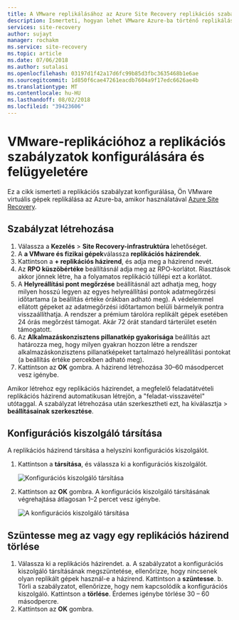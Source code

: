 ```yaml
---
title: A VMware replikálásához az Azure Site Recovery replikációs szabályzatok konfigurálására és felügyeletére |} A Microsoft Docs
description: Ismerteti, hogyan lehet VMware Azure-ba történő replikálás beállításainak konfigurálása az Azure Site Recoveryvel.
services: site-recovery
author: sujayt
manager: rochakm
ms.service: site-recovery
ms.topic: article
ms.date: 07/06/2018
ms.author: sutalasi
ms.openlocfilehash: 03197d1f42a17d6fc99b85d3fbc3635468b1e6ae
ms.sourcegitcommit: 1d850f6cae47261eacdb7604a9f17edc6626ae4b
ms.translationtype: MT
ms.contentlocale: hu-HU
ms.lasthandoff: 08/02/2018
ms.locfileid: "39423606"
---
```

# <a name="configure-and-manage-replication-policies-for-vmware-replication"></a>VMware-replikációhoz a replikációs szabályzatok konfigurálására és felügyeletére
Ez a cikk ismerteti a replikációs szabályzat konfigurálása, Ön VMware virtuális gépek replikálása az Azure-ba, amikor használatával [Azure Site Recovery](site-recovery-overview.md).


## <a name="create-a-policy"></a>Szabályzat létrehozása

1. Válassza a **Kezelés** > **Site Recovery-infrastruktúra** lehetőséget.
1. A **a VMware és fizikai gépek**válassza **replikációs házirendek**. 
1. Kattintson a **+ replikációs házirend**, és adja meg a házirend nevét.
1. Az **RPO küszöbértéke** beállításnál adja meg az RPO-korlátot. Riasztások akkor jönnek létre, ha a folyamatos replikáció túllépi ezt a korlátot.
1. A **Helyreállítási pont megőrzése** beállításnál azt adhatja meg, hogy milyen hosszú legyen az egyes helyreállítási pontok adatmegőrzési időtartama (a beállítás értéke órákban adható meg). A védelemmel ellátott gépeket az adatmegőrzési időtartamon belüli bármelyik pontra visszaállíthatja. A rendszer a prémium tárolóra replikált gépek esetében 24 órás megőrzést támogat. Akár 72 órát standard tárterület esetén támogatott.
1. Az **Alkalmazáskonzisztens pillanatkép gyakorisága** beállítás azt határozza meg, hogy milyen gyakran hozzon létre a rendszer alkalmazáskonzisztens pillanatképeket tartalmazó helyreállítási pontokat (a beállítás értéke percekben adható meg).
1. Kattintson az **OK** gombra. A házirend létrehozása 30–60 másodpercet vesz igénybe.

Amikor létrehoz egy replikációs házirendet, a megfelelő feladatátvételi replikációs házirend automatikusan létrejön, a "feladat-visszavétel" utótaggal. A szabályzat létrehozása után szerkesztheti ezt, ha kiválasztja > **beállításainak szerkesztése**.

## <a name="associate-a-configuration-server"></a>Konfigurációs kiszolgáló társítása 

A replikációs házirend társítása a helyszíni konfigurációs kiszolgálót.

1. Kattintson a **társítása**, és válassza ki a konfigurációs kiszolgálót.

    ![Konfigurációs kiszolgáló társítása](./media/vmware-azure-set-up-replication/associate1.png)

1. Kattintson az **OK** gombra. A konfigurációs kiszolgáló társításának végrehajtása átlagosan 1–2 percet vesz igénybe.

    ![A konfigurációs kiszolgáló társítása](./media/vmware-azure-set-up-replication/associate2.png)


## <a name="disassociate-or-delete-a-replication-policy"></a>Szüntesse meg az vagy egy replikációs házirend törlése
1. Válassza ki a replikációs házirendet.
    a. A szabályzatot a konfigurációs kiszolgáló társításának megszüntetése, ellenőrizze, hogy nincsenek olyan replikált gépek használ-e a házirend. Kattintson a **szüntesse**.
    b. Törli a szabályzatot, ellenőrizze, hogy nem kapcsolódik a konfigurációs kiszolgáló. Kattintson a **törlése**. Érdemes igénybe törlése 30 – 60 másodpercre.
1. Kattintson az **OK** gombra.

